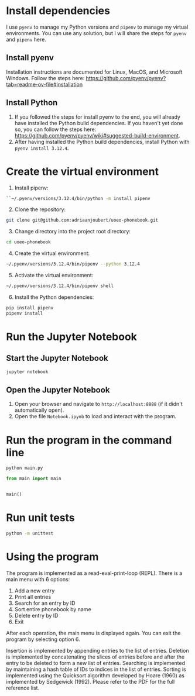 # Install dependencies
I use `pyenv` to manage my Python versions and `pipenv` to manage my virtual environments. You can use any solution, but I will share the steps for `pyenv` and `pipenv` here.

## Install pyenv
Installation instructions are documented for Linux, MacOS, and Microsoft Windows. Follow the steps here: https://github.com/pyenv/pyenv?tab=readme-ov-file#installation

## Install Python
1. If you followed the steps for install pyenv to the end, you will already have installed the Python build dependencies. If you haven't yet done so, you can follow the steps here: https://github.com/pyenv/pyenv/wiki#suggested-build-environment.
2. After having installed the Python build dependencies, install Python with `pyenv install 3.12.4`.

# Create the virtual environment
1. Install pipenv:
```bash
``~/.pyenv/versions/3.12.4/bin/python -m install pipenv
```
2. Clone the repository:
```bash
git clone git@github.com:adriaanjoubert/uoeo-phonebook.git
```
3. Change directory into the project root directory:
```bash
cd uoeo-phonebook
```
4. Create the virtual environment:
```bash
~/.pyenv/versions/3.12.4/bin/pipenv --python 3.12.4
```
5. Activate the virtual environment:
```bash
~/.pyenv/versions/3.12.4/bin/pipenv shell
```
6. Install the Python dependencies:
```bash
pip install pipenv
pipenv install
```

# Run the Jupyter Notebook
## Start the Jupyter Notebook
```bash
jupyter notebook
```

## Open the Jupyter Notebook
1. Open your browser and navigate to `http://localhost:8888` (if it didn't automatically open).
2. Open the file `Notebook.ipynb` to load and interact with the program.

# Run the program in the command line
```bash
python main.py
```

```python
from main import main


main()
```

# Run unit tests
```bash
python -m unittest
```

# Using the program
The program is implemented as a read-eval-print-loop (REPL). There is a main menu with 6 options:
1. Add a new entry
2. Print all entries
3. Search for an entry by ID
4. Sort entire phonebook by name
5. Delete entry by ID
6. Exit

After each operation, the main menu is displayed again. You can exit the program by selecting option 6.

Insertion is implemented by appending entries to the list of entries. Deletion is implemented by concatenating the
slices of entries before and after the entry to be deleted to form a new list of entries. Searching is implemented by
maintaining a hash table of IDs to indices in the list of entries. Sorting is implemented using the Quicksort algorithm
developed by Hoare (1960) as implemented by Sedgewick (1992). Please refer to the PDF for the full reference list.

